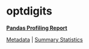 # optdigits

[**Pandas Profiling Report**](https://epistasislab.github.io/penn-ml-benchmarks/profile/optdigits.html)

[Metadata](metadata.yaml) | [Summary Statistics](summary_stats.csv)


